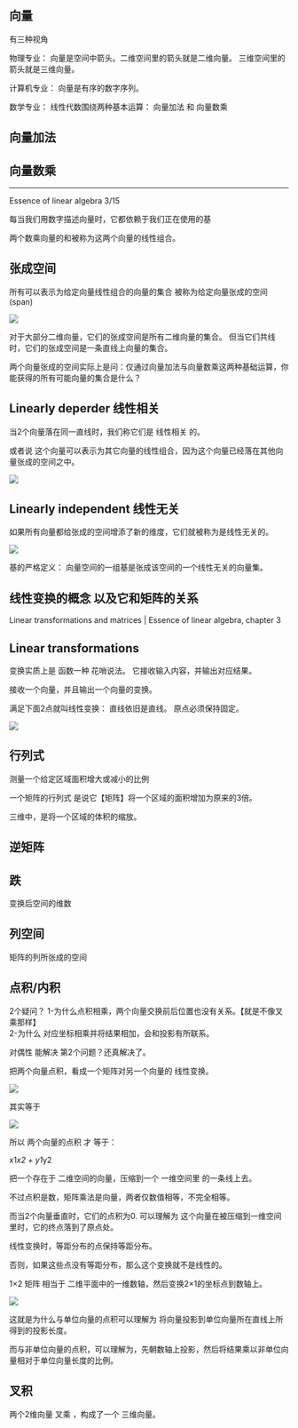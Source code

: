 

## 向量

有三种视角

物理专业：
向量是空间中箭头。二维空间里的箭头就是二维向量。
三维空间里的箭头就是三维向量。

计算机专业：
向量是有序的数字序列。


数学专业：
线性代数围绕两种基本运算：  向量加法 和 向量数乘 

## 向量加法


## 向量数乘



---
Essence of linear algebra 3/15


每当我们用数字描述向量时，它都依赖于我们正在使用的基

两个数乘向量的和被称为这两个向量的线性组合。


## 张成空间
所有可以表示为给定向量线性组合的向量的集合 被称为给定向量张成的空间(span)


![](pic/span.png)


对于大部分二维向量，它们的张成空间是所有二维向量的集合。
但当它们共线时，它们的张成空间是一条直线上向量的集合。

两个向量张成的空间实际上是问：仅通过向量加法与向量数乘这两种基础运算，你能获得的所有可能向量的集合是什么？

## Linearly deperder 线性相关

当2个向量落在同一直线时，我们称它们是 线性相关 的。

或者说 这个向量可以表示为其它向量的线性组合，因为这个向量已经落在其他向量张成的空间之中。

![](pic/LinearlyDependent.png)


## Linearly independent 线性无关

如果所有向量都给张成的空间增添了新的维度，它们就被称为是线性无关的。

![](pic/LinearlyIndependent.png)

基的严格定义：
向量空间的一组基是张成该空间的一个线性无关的向量集。


## 线性变换的概念 以及它和矩阵的关系

Linear transformations and matrices | Essence of linear algebra, chapter 3



## Linear transformations

变换实质上是 函数一种 花哨说法。
它接收输入内容，并输出对应结果。

接收一个向量，并且输出一个向量的变换。

满足下面2点就叫线性变换：
直线依旧是直线。
原点必须保持固定。

![](pic/LinearTransformations.png)


## 行列式

测量一个给定区域面积增大或减小的比例

一个矩阵的行列式 是说它【矩阵】将一个区域的面积增加为原来的3倍。

三维中，是将一个区域的体积的缩放。



##

## 逆矩阵

## 跌
变换后空间的维数

## 列空间
矩阵的列所张成的空间






## 点积/内积

2个疑问？
1-为什么点积相乘，两个向量交换前后位置也没有关系。【就是不像叉乘那样】  
2-为什么 对应坐标相乘并将结果相加，会和投影有所联系。

对偶性 能解决 第2个问题？还真解决了。

把两个向量点积，看成一个矩阵对另一个向量的 线性变换。

![](pic/07-01.png)

其实等于

![](pic/07-02.png)

所以 两个向量的点积 才 等于：

x1*x2 + y1*y2


把一个存在于 二维空间的向量，压缩到一个 一维空间里 的一条线上去。

<!---
	mygod，这不就是 二向泊 攻击么！-->

不过点积是数，矩阵乘法是向量，两者仅数值相等，不完全相等。

而当2个向量垂直时，它们的点积为0.
可以理解为 这个向量在被压缩到一维空间里时，它的终点落到了原点处。

线性变换时，等距分布的点保持等距分布。

否则，如果这些点没有等距分布，那么这个变换就不是线性的。

1×2 矩阵 相当于 二维平面中的一维数轴，然后变换2×1的坐标点到数轴上。


![](pic/07-03.png)

这就是为什么与单位向量的点积可以理解为 将向量投影到单位向量所在直线上所得到的投影长度。

而与非单位向量的点积，可以理解为，先朝数轴上投影，然后将结果乘以非单位向量相对于单位向量长度的比例。


## 叉积

两个2维向量 叉乘 ，构成了一个 三维向量。




